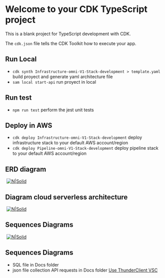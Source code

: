 # Welcome to your CDK TypeScript project

This is a blank project for TypeScript development with CDK.

The `cdk.json` file tells the CDK Toolkit how to execute your app.

## Run Local

* `cdk synth Infrastructure-omni-V1-Stack-development > template.yaml`  build proyect and generate yaml architecture file
* `sam local start-api`   run proyect in local

## Run test
* `npm run test`    perform the jest unit tests

## Deploy in AWS
* `cdk deploy Infrastructure-omni-V1-Stack-development` deploy infrastructure stack to your default AWS account/region
* `cdk deploy Pipeline-omni-V1-Stack-development`       deploy pipeline stack to your default AWS account/region
## ERD diagram
![]()
[![N|Solid](https://lh4.googleusercontent.com/Y4QMBHaIP25xY6CmqSiQxaB-JfCasaLv01tRhqZaabqwNXbkG_Z0CY-zliKqztH4MrrKAE7IcKjn9Uqs0kEW=w1230-h830-rw)](https://lh4.googleusercontent.com/Y4QMBHaIP25xY6CmqSiQxaB-JfCasaLv01tRhqZaabqwNXbkG_Z0CY-zliKqztH4MrrKAE7IcKjn9Uqs0kEW=w1230-h830-rw)

## Diagram cloud serverless architecture
![]()
[![N|Solid](https://lh4.googleusercontent.com/axqQrnAYUkJg1BssxF49mX2Pu9UX90tgDgYwGiL9q2ET21H0Vh1glVk5C1aqnlyK_zEnRZ0INE6w8zML1C9N=w1366-h610-rw)](https://lh4.googleusercontent.com/axqQrnAYUkJg1BssxF49mX2Pu9UX90tgDgYwGiL9q2ET21H0Vh1glVk5C1aqnlyK_zEnRZ0INE6w8zML1C9N=w1366-h610-rw)

## Sequences Diagrams
![]()
[![N|Solid](https://lh4.googleusercontent.com/dAF0x_b_ON2OQt2JJuYjGY2zUtZTqrQt_1_NVCs6u1vvdO6qcyjPWnbh1aMJih5amTQoSk8IHcx6AFaLLpri=w2560-h922-rw)](https://lh4.googleusercontent.com/dAF0x_b_ON2OQt2JJuYjGY2zUtZTqrQt_1_NVCs6u1vvdO6qcyjPWnbh1aMJih5amTQoSk8IHcx6AFaLLpri=w2560-h922-rw)

## Sequences Diagrams
* SQL file in Docs folder
* json file collection API requests in Docs folder  [Use ThunderClient VSC](https://marketplace.visualstudio.com/items?itemName=rangav.vscode-thunder-client)